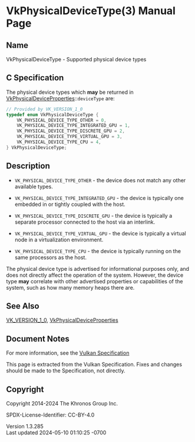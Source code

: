 # VkPhysicalDeviceType(3) Manual Page

## Name

VkPhysicalDeviceType - Supported physical device types



## <a href="#_c_specification" class="anchor"></a>C Specification

The physical device types which **may** be returned in
[VkPhysicalDeviceProperties](https://registry.khronos.org/vulkan/specs/1.3-extensions/man/html/VkPhysicalDeviceProperties.html)::`deviceType`
are:

``` c
// Provided by VK_VERSION_1_0
typedef enum VkPhysicalDeviceType {
    VK_PHYSICAL_DEVICE_TYPE_OTHER = 0,
    VK_PHYSICAL_DEVICE_TYPE_INTEGRATED_GPU = 1,
    VK_PHYSICAL_DEVICE_TYPE_DISCRETE_GPU = 2,
    VK_PHYSICAL_DEVICE_TYPE_VIRTUAL_GPU = 3,
    VK_PHYSICAL_DEVICE_TYPE_CPU = 4,
} VkPhysicalDeviceType;
```

## <a href="#_description" class="anchor"></a>Description

- `VK_PHYSICAL_DEVICE_TYPE_OTHER` - the device does not match any other
  available types.

- `VK_PHYSICAL_DEVICE_TYPE_INTEGRATED_GPU` - the device is typically one
  embedded in or tightly coupled with the host.

- `VK_PHYSICAL_DEVICE_TYPE_DISCRETE_GPU` - the device is typically a
  separate processor connected to the host via an interlink.

- `VK_PHYSICAL_DEVICE_TYPE_VIRTUAL_GPU` - the device is typically a
  virtual node in a virtualization environment.

- `VK_PHYSICAL_DEVICE_TYPE_CPU` - the device is typically running on the
  same processors as the host.

The physical device type is advertised for informational purposes only,
and does not directly affect the operation of the system. However, the
device type **may** correlate with other advertised properties or
capabilities of the system, such as how many memory heaps there are.

## <a href="#_see_also" class="anchor"></a>See Also

[VK_VERSION_1_0](https://registry.khronos.org/vulkan/specs/1.3-extensions/man/html/VK_VERSION_1_0.html),
[VkPhysicalDeviceProperties](https://registry.khronos.org/vulkan/specs/1.3-extensions/man/html/VkPhysicalDeviceProperties.html)

## <a href="#_document_notes" class="anchor"></a>Document Notes

For more information, see the <a
href="https://registry.khronos.org/vulkan/specs/1.3-extensions/html/vkspec.html#VkPhysicalDeviceType"
target="_blank" rel="noopener">Vulkan Specification</a>

This page is extracted from the Vulkan Specification. Fixes and changes
should be made to the Specification, not directly.

## <a href="#_copyright" class="anchor"></a>Copyright

Copyright 2014-2024 The Khronos Group Inc.

SPDX-License-Identifier: CC-BY-4.0

Version 1.3.285  
Last updated 2024-05-10 01:10:25 -0700
